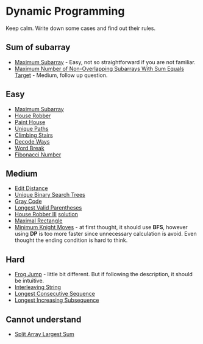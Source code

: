 # Dynamic Programming

Keep calm. Write down some cases and find out their rules.

## Sum of subarray

- [Maximum Subarray](https://leetcode.com/problems/maximum-subarray/) - Easy, not so straightforward if you are not familiar.
- [Maximum Number of Non-Overlapping Subarrays With Sum Equals Target](https://leetcode.com/problems/maximum-number-of-non-overlapping-subarrays-with-sum-equals-target/) - Medium, follow up question.


## Easy

- [Maximum Subarray](https://leetcode.com/problems/maximum-subarray/)
- [House Robber](https://leetcode.com/problems/house-robber/)
- [Paint House](https://leetcode.com/problems/paint-house/)
- [Unique Paths](https://leetcode.com/problems/unique-paths/)
- [Climbing Stairs](https://leetcode.com/problems/climbing-stairs/)
- [Decode Ways](https://leetcode.com/problems/decode-ways)
- [Word Break](https://leetcode.com/problems/word-break/)
- [Fibonacci Number](https://leetcode.com/problems/fibonacci-number/)

## Medium

- [Edit Distance](https://leetcode.com/problems/edit-distance/)
- [Unique Binary Search Trees](https://leetcode.com/problems/unique-binary-search-trees/)
- [Gray Code](https://leetcode.com/problems/gray-code/)
- [Longest Valid Parentheses](https://leetcode.com/problems/longest-valid-parentheses/)
- [House Robber III](https://leetcode.com/problems/combination-sum-iii) [solution](https://github.com/jiguan/LeetCode/blob/master/test/com/leetcode/dp/HouseRobberIII.java)
- [Maximal Rectangle](https://leetcode.com/problems/maximal-rectangle/)
- [Minimum Knight Moves](https://leetcode.com/problems/minimum-knight-moves/) - at first thought, it should use __BFS__, however using __DP__ is too more faster since unnecessary calculation is avoid. Even thought the ending condition is hard to think.

## Hard

- [Frog Jump](https://leetcode.com/problems/frog-jump/) - little bit different. But if following the description, it should be intuitive.
- [Interleaving String](https://leetcode.com/problems/interleaving-string/)
- [Longest Consecutive Sequence](https://leetcode.com/problems/longest-consecutive-sequence/)
- [Longest Increasing Subsequence](https://leetcode.com/problems/longest-increasing-subsequence/)

## Cannot understand

- [Split Array Largest Sum](https://leetcode.com/problems/split-array-largest-sum/)